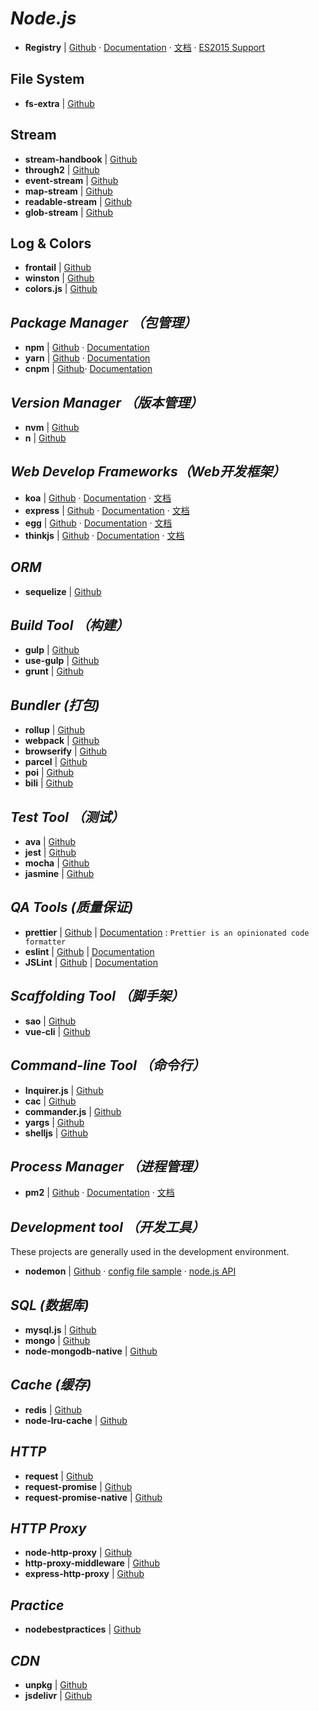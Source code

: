 # _Node.js_

- **Registry** | [Github](https://github.com/nodejs/node) · [Documentation](https://nodejs.org/en/docs/) · [文档](http://nodejs.cn/api/) · [ES2015 Support](http://node.green/)

## File System

- **fs-extra** | [Github](https://github.com/jprichardson/node-fs-extra)


## Stream

- **stream-handbook** | [Github](https://github.com/substack/stream-handbook)
- **through2** | [Github](https://github.com/rvagg/through2)
- **event-stream** | [Github](https://github.com/dominictarr/event-stream)
- **map-stream** | [Github](https://github.com/dominictarr/map-stream)
- **readable-stream** | [Github](https://github.com/nodejs/readable-stream)
- **glob-stream** | [Github](https://github.com/gulpjs/glob-stream)


## Log & Colors

- **frontail** | [Github](https://github.com/mthenw/frontail)
- **winston** | [Github](https://github.com/winstonjs/winston)
- **colors.js** | [Github](https://github.com/marak/colors.js/)


## _Package Manager （包管理）_

- **npm** | [Github](https://github.com/npm/npm) · [Documentation](https://docs.npmjs.com/)
- **yarn** | [Github](https://github.com/yarnpkg/yarn) · [Documentation](https://yarnpkg.com/en/docs)
- **cnpm** | [Github](https://github.com/cnpm/cnpm)· [Documentation](http://npm.taobao.org/)


## _Version Manager （版本管理）_

- **nvm** | [Github](https://github.com/creationix/nvm)
- **n** | [Github](https://github.com/tj/n)


## _Web Develop Frameworks（Web开发框架）_

- **koa** | [Github][1]      · [Documentation][2]  · [文档][3]
- **express** | [Github][4]  · [Documentation][5]  · [文档][6]
- **egg** | [Github][7]      · [Documentation][8]  · [文档][9]
- **thinkjs** | [Github][10] · [Documentation][11] · [文档][12]


## _ORM_

- **sequelize** | [Github](https://github.com/sequelize/sequelize)

## _Build Tool （构建）_

- **gulp** | [Github](https://github.com/gulpjs/gulp)
- **use-gulp** | [Github](https://github.com/Platform-CUF/use-gulp)
- **grunt** | [Github](https://github.com/gruntjs/grunt)


## _Bundler (打包)_

- **rollup** | [Github](https://github.com/rollup/rollup)
- **webpack** | [Github](https://github.com/webpack/webpack)
- **browserify** | [Github](https://github.com/browserify/browserify)
- **parcel** | [Github](https://github.com/parcel-bundler/parcel)
- **poi** | [Github](https://github.com/egoist/poi)
- **bili** | [Github](https://github.com/egoist/bili)


## _Test Tool （测试）_

- **ava** | [Github](https://github.com/avajs/ava)
- **jest** | [Github](https://github.com/facebook/jest)
- **mocha** | [Github](https://github.com/mochajs/mocha)
- **jasmine** | [Github](https://github.com/jasmine/jasmine)


## _QA Tools (质量保证)_

- **prettier** | [Github](https://github.com/prettier/prettier) | [Documentation](https://prettier.io/) : `Prettier is an opinionated code formatter`
- **eslint** | [Github](https://github.com/eslint/eslint) | [Documentation](https://eslint.org/)
- **JSLint** | [Github](https://github.com/douglascrockford/JSLint) | [Documentation](https://eslint.org/)


## _Scaffolding Tool （脚手架）_

- **sao** | [Github](https://github.com/saojs/sao)
- **vue-cli** | [Github](https://github.com/vuejs/vue-cli)


## _Command-line Tool （命令行）_

- **Inquirer.js** | [Github](https://github.com/sboudrias/Inquirer.js)
- **cac** | [Github](https://github.com/cacjs/cac)
- **commander.js** | [Github](https://github.com/tj/commander.js)
- **yargs** | [Github](https://github.com/yargs/yargs)
- **shelljs** | [Github](http://documentup.com/shelljs/shelljs)


## _Process Manager （进程管理）_

- **pm2** | [Github](https://github.com/Unitech/PM2/) · [Documentation](http://pm2.keymetrics.io/) · [文档](https://wohugb.gitbooks.io/pm2)


## _Development tool （开发工具）_

These projects are generally used in the development environment.

- **nodemon** | [Github](https://github.com/remy/nodemon) · [config file sample](https://github.com/remy/nodemon/blob/master/doc/sample-nodemon.md) · [node.js API](https://github.com/remy/nodemon/blob/master/doc/requireable.md)


## _SQL (数据库)_

- **mysql.js** | [Github](https://github.com/mysqljs/mysql)
- **mongo** | [Github](https://github.com/mongodb/mongo)
- **node-mongodb-native** | [Github](https://github.com/mongodb/node-mongodb-native)


## _Cache (缓存)_

- **redis** | [Github](https://github.com/antirez/redis)
- **node-lru-cache** | [Github](https://github.com/isaacs/node-lru-cache)

## _HTTP_

- **request** | [Github](https://github.com/request/request)
- **request-promise** | [Github](https://github.com/request/request-promise)
- **request-promise-native** | [Github](https://github.com/request/request-promise-native)

## _HTTP Proxy_

- **node-http-proxy** | [Github](https://github.com/nodejitsu/node-http-proxy)
- **http-proxy-middleware** | [Github](https://github.com/chimurai/http-proxy-middleware)
- **express-http-proxy** | [Github](https://github.com/villadora/express-http-proxy)


## _Practice_

- **nodebestpractices** | [Github](https://github.com/i0natan/nodebestpractices)


## _CDN_

- **unpkg** | [Github](https://github.com/unpkg/unpkg)
- **jsdelivr** | [Github](https://github.com/jsdelivr/jsdelivr)


[1]: https://github.com/koajs/koa
[2]: http://koajs.com/
[3]: http://www.koacn.com/
[4]: https://github.com/expressjs/express
[5]: http://expressjs.com/
[6]: http://expressjs.com/zh-cn/
[7]: https://github.com/eggjs/egg/
[8]: https://eggjs.org/en/index.html
[9]: https://eggjs.org/
[10]: https://github.com/thinkjs/thinkjs
[11]: https://thinkjs.org/en/doc/3.0/index.html
[12]: https://thinkjs.org/

